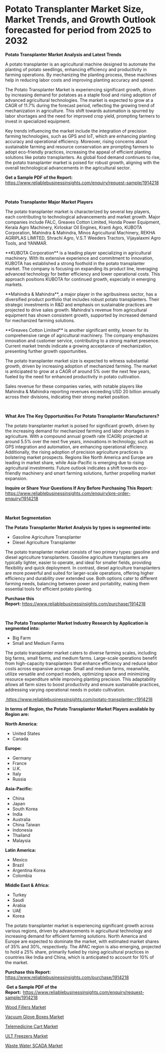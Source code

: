 <p><h1>Potato Transplanter Market Size, Market Trends, and Growth Outlook forecasted for period from 2025 to 2032</h1></p><p><strong>Potato Transplanter Market Analysis and Latest Trends</strong></p>
<p><p>A potato transplanter is an agricultural machine designed to automate the planting of potato seedlings, enhancing efficiency and productivity in farming operations. By mechanizing the planting process, these machines help in reducing labor costs and improving planting accuracy and speed.</p><p>The Potato Transplanter Market is experiencing significant growth, driven by increasing demand for potatoes as a staple food and rising adoption of advanced agricultural technologies. The market is expected to grow at a CAGR of 11.7% during the forecast period, reflecting the growing trend of mechanization in agriculture. This shift towards automation is spurred by labor shortages and the need for improved crop yield, prompting farmers to invest in specialized equipment. </p><p>Key trends influencing the market include the integration of precision farming technologies, such as GPS and IoT, which are enhancing planting accuracy and operational efficiency. Moreover, rising concerns about sustainable farming and resource conservation are prompting farmers to adopt eco-friendly practices, increasing the appeal of efficient planting solutions like potato transplanters. As global food demand continues to rise, the potato transplanter market is poised for robust growth, aligning with the overall technological advancements in the agricultural sector.</p></p>
<p><strong>Get a Sample PDF of the Report:&nbsp;</strong> <a href="https://www.reliablebusinessinsights.com/enquiry/request-sample/1914218?utm_campaign=100&utm_medium=2&utm_source=Github&utm_content=ia&utm_term=10042025&utm_id=potato-transplanter">https://www.reliablebusinessinsights.com/enquiry/request-sample/1914218</a></p>
<p>&nbsp;</p>
<p><strong>Potato Transplanter Major Market Players</strong></p>
<p><p>The potato transplanter market is characterized by several key players, each contributing to technological advancements and market growth. Major companies include FALC, Greaves Cotton Limited, Honda Power Equipment, Kerala Agro Machinery, Kirloskar Oil Engines, Kranti Agro, KUBOTA Corporation, Mahindra & Mahindra, Minos Agricultural Machinery, REKHA AGRIPLAS LIMITED, Shrachi Agro, V.S.T Weeders Tractors, Vijayalaxmi Agro Tools, and YANMAR.</p><p>**KUBOTA Corporation** is a leading player specializing in agricultural machinery. With its extensive experience and commitment to innovation, KUBOTA has established a strong foothold in the potato transplanter market. The company is focusing on expanding its product line, leveraging advanced technology for better efficiency and lower operational costs. This approach positions KUBOTA for continued growth, especially in emerging markets.</p><p>**Mahindra & Mahindra**, a major player in the agribusiness sector, has a diversified product portfolio that includes robust potato transplanters. Their strategic investments in R&D and emphasis on sustainable practices are projected to drive sales growth. Mahindra's revenue from agricultural equipment has shown consistent growth, supported by increased demand for mechanized farming solutions.</p><p>**Greaves Cotton Limited** is another significant entity, known for its comprehensive range of agricultural machinery. The company emphasizes innovation and customer service, contributing to a strong market presence. Current market trends indicate a growing acceptance of mechanization, presenting further growth opportunities.</p><p>The potato transplanter market size is expected to witness substantial growth, driven by increasing adoption of mechanized farming. The market is anticipated to grow at a CAGR of around 5% over the next few years, fueled by the need for enhanced productivity in potato cultivation.</p><p>Sales revenue for these companies varies, with notable players like Mahindra & Mahindra reporting revenues exceeding USD 20 billion annually across their divisions, indicating their strong market position.</p></p>
<p>&nbsp;</p>
<p><strong>What Are The Key Opportunities For Potato Transplanter Manufacturers?</strong></p>
<p><p>The potato transplanter market is poised for significant growth, driven by the increasing demand for mechanized farming and labor shortages in agriculture. With a compound annual growth rate (CAGR) projected at around 5.5% over the next five years, innovations in technology, such as GPS integration and automation, are enhancing operational efficiency. Additionally, the rising adoption of precision agriculture practices is bolstering market prospects. Regions like North America and Europe are leading in market share, while Asia-Pacific is emerging due to rising agricultural investments. Future outlook indicates a shift towards eco-friendly machinery and smart farming solutions, further propelling market expansion.</p></p>
<p><strong>Inquire or Share Your Questions If Any Before Purchasing This Report:</strong> <a href="https://www.reliablebusinessinsights.com/enquiry/pre-order-enquiry/1914218?utm_campaign=100&utm_medium=2&utm_source=Github&utm_content=ia&utm_term=10042025&utm_id=potato-transplanter">https://www.reliablebusinessinsights.com/enquiry/pre-order-enquiry/1914218</a></p>
<p>&nbsp;</p>
<p><strong>Market Segmentation</strong></p>
<p><strong>The Potato Transplanter Market Analysis by types is segmented into:</strong></p>
<p><ul><li>Gasoline Agriculture Transplanter</li><li>Diesel Agriculture Transplanter</li></ul></p>
<p><p>The potato transplanter market consists of two primary types: gasoline and diesel agriculture transplanters. Gasoline agriculture transplanters are typically lighter, easier to operate, and ideal for smaller fields, providing flexibility and quick deployment. In contrast, diesel agriculture transplanters are more powerful and suited for larger-scale operations, offering higher efficiency and durability over extended use. Both options cater to different farming needs, balancing between power and portability, making them essential tools for efficient potato planting.</p></p>
<p><strong>Purchase this Report:&nbsp;</strong><a href="https://www.reliablebusinessinsights.com/purchase/1914218?utm_campaign=100&utm_medium=2&utm_source=Github&utm_content=ia&utm_term=10042025&utm_id=potato-transplanter">https://www.reliablebusinessinsights.com/purchase/1914218</a></p>
<p>&nbsp;</p>
<p><strong>The Potato Transplanter Market Industry Research by Application is segmented into:</strong></p>
<p><ul><li>Big Farm</li><li>Small and Medium Farms</li></ul></p>
<p><p>The potato transplanter market caters to diverse farming scales, including big farms, small farms, and medium farms. Large-scale operations benefit from high-capacity transplanters that enhance efficiency and reduce labor costs across expansive acreage. Small and medium farms, meanwhile, utilize versatile and compact models, optimizing space and minimizing resource expenditure while improving planting precision. This adaptability allows all farm sizes to boost productivity and ensure sustainable practices, addressing varying operational needs in potato cultivation.</p></p>
<p><a href="https://www.reliablebusinessinsights.com/potato-transplanter-r1914218?utm_campaign=100&utm_medium=2&utm_source=Github&utm_content=ia&utm_term=10042025&utm_id=potato-transplanter">&nbsp;https://www.reliablebusinessinsights.com/potato-transplanter-r1914218</a></p>
<p><strong>In terms of Region, the Potato Transplanter Market Players available by Region are:</strong></p>
<p>
    <p> <strong> North America: </strong>
        <ul>
            <li>United States</li>
            <li>Canada</li>
        </ul>
        </p> 
    <p> <strong> Europe: </strong>
        <ul>
            <li>Germany</li>
            <li>France</li>
            <li>U.K.</li>
            <li>Italy</li>
            <li>Russia</li>
        </ul>
        </p> 
    <p> <strong> Asia-Pacific: </strong>
        <ul>
            <li>China</li>
            <li>Japan</li>
            <li>South Korea</li>
            <li>India</li>
            <li>Australia</li>
            <li>China Taiwan</li>
            <li>Indonesia</li>
            <li>Thailand</li>
            <li>Malaysia</li>
        </ul>
        </p> 
    <p> <strong> Latin America: </strong>
        <ul>
            <li>Mexico</li>
            <li>Brazil</li>
            <li>Argentina Korea</li>
            <li>Colombia</li>
        </ul>
        </p> 
    <p> <strong> Middle East & Africa: </strong>
        <ul>
            <li>Turkey</li>
            <li>Saudi</li>
            <li>Arabia</li>
            <li>UAE</li>
            <li>Korea</li>
        </ul>
    </p>
    </p>
<p><p>The potato transplanter market is experiencing significant growth across various regions, driven by advancements in agricultural technology and increasing demand for efficient farming solutions. North America and Europe are expected to dominate the market, with estimated market shares of 35% and 30%, respectively. The APAC region is also emerging, projected to hold a 25% share, primarily fueled by rising agricultural practices in countries like India and China, which is anticipated to account for 10% of the market.</p></p>
<p><strong>Purchase this Report: </strong><a href="https://www.reliablebusinessinsights.com/purchase/1914218?utm_campaign=100&utm_medium=2&utm_source=Github&utm_content=ia&utm_term=10042025&utm_id=potato-transplanter">https://www.reliablebusinessinsights.com/purchase/1914218</a></p>
<p>&nbsp;<strong>Get a Sample PDF of the Report:&nbsp;&nbsp;</strong><a href="https://www.reliablebusinessinsights.com/enquiry/request-sample/1914218?utm_campaign=100&utm_medium=2&utm_source=Github&utm_content=ia&utm_term=10042025&utm_id=potato-transplanter">https://www.reliablebusinessinsights.com/enquiry/request-sample/1914218</a></p>
<p><strong></strong></p>
<p><p><a href="https://github.com/kavechoxo/Market-Research-Report-List-1/blob/main/wood-fillers-market.md?utm_campaign=100&utm_medium=2&utm_source=Github&utm_content=ia&utm_term=10042025&utm_id=potato-transplanter">Wood Fillers Market</a></p><p><a href="https://github.com/boonegoicks7/Market-Research-Report-List-1/blob/main/vacuum-glove-boxes-market.md?utm_campaign=100&utm_medium=2&utm_source=Github&utm_content=ia&utm_term=10042025&utm_id=potato-transplanter">Vacuum Glove Boxes Market</a></p><p><a href="https://github.com/abuegalawixo/Market-Research-Report-List-1/blob/main/telemedicine-cart-market.md?utm_campaign=100&utm_medium=2&utm_source=Github&utm_content=ia&utm_term=10042025&utm_id=potato-transplanter">Telemedicine Cart Market</a></p><p><a href="https://github.com/cernkomlkawi/Market-Research-Report-List-1/blob/main/ult-freezers-market.md?utm_campaign=100&utm_medium=2&utm_source=Github&utm_content=ia&utm_term=10042025&utm_id=potato-transplanter">ULT Freezers Market</a></p><p><a href="https://github.com/gavalegeyndt26/Market-Research-Report-List-1/blob/main/waste-water-scada-market.md?utm_campaign=100&utm_medium=2&utm_source=Github&utm_content=ia&utm_term=10042025&utm_id=potato-transplanter">Waste Water SCADA Market</a></p></p>